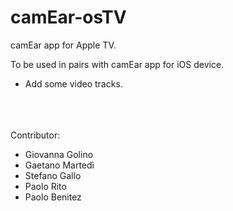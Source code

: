 # camEar-osTV
camEar app for Apple TV.

To be used in pairs with camEar app for iOS device.
- Add some video tracks.

\
\
\
Contributor:
- Giovanna Golino
- Gaetano Martedì
- Stefano Gallo
- Paolo Rito
- Paolo Benitez
